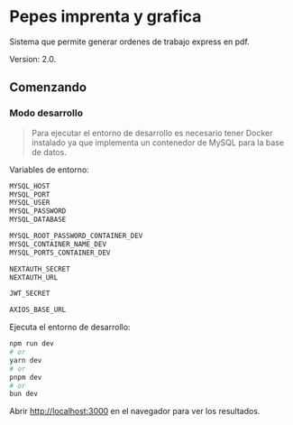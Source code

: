# Pepes imprenta y grafica

Sistema que permite generar ordenes de trabajo express en pdf.

Version: 2.0.

## Comenzando

### Modo desarrollo

> Para ejecutar el entorno de desarrollo es necesario tener Docker instalado ya que implementa un contenedor de MySQL para la base de datos.

Variables de entorno:

```sql
MYSQL_HOST
MYSQL_PORT
MYSQL_USER
MYSQL_PASSWORD
MYSQL_DATABASE

MYSQL_ROOT_PASSWORD_CONTAINER_DEV
MYSQL_CONTAINER_NAME_DEV
MYSQL_PORTS_CONTAINER_DEV

NEXTAUTH_SECRET
NEXTAUTH_URL

JWT_SECRET

AXIOS_BASE_URL
```

Ejecuta el entorno de desarrollo:

```bash
npm run dev
# or
yarn dev
# or
pnpm dev
# or
bun dev
```

Abrir [http://localhost:3000](http://localhost:3000) en el navegador para ver los resultados.
